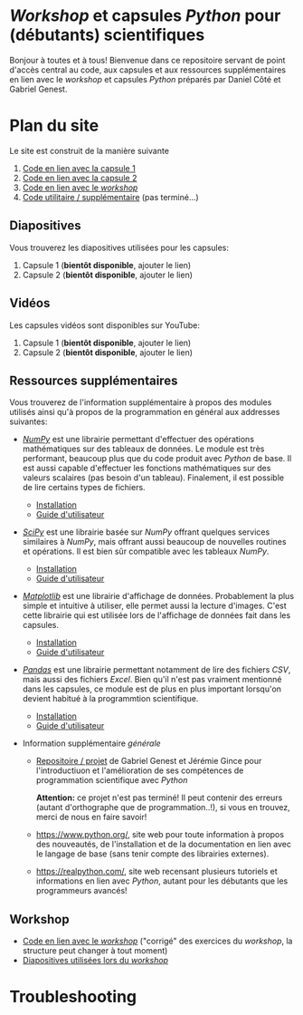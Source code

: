 # _Workshop_ et capsules _Python_ pour (débutants) scientifiques

Bonjour à toutes et à tous! Bienvenue dans ce repositoire servant de point d'accès central au code, aux capsules et aux ressources supplémentaires en lien avec le _workshop_ et capsules _Python_ préparés par Daniel Côté et Gabriel Genest.

# Plan du site
Le site est construit de la manière suivante

1. [Code en lien avec la capsule 1](https://github.com/GabGabG/PythonBio/tree/main/Capsule1)
2. [Code en lien avec la capsule 2](https://github.com/GabGabG/PythonBio/tree/main/Capsule2)
3. [Code en lien avec le _workshop_](https://github.com/GabGabG/PythonBio/tree/main/Workshop)
4. [Code utilitaire / supplémentaire](https://github.com/GabGabG/PythonBio/tree/main/CodeUtilitaireSupplementaire) (pas terminé...)

## Diapositives
Vous trouverez les diapositives utilisées pour les capsules:

1. Capsule 1 (**bientôt disponible**, ajouter le lien)
2. Capsule 2 (**bientôt disponible**, ajouter le lien)

## Vidéos
Les capsules vidéos sont disponibles sur YouTube:

1. Capsule 1 (**bientôt disponible**, ajouter le lien)
2. Capsule 2 (**bientôt disponible**, ajouter le lien)

## Ressources supplémentaires
Vous trouverez de l'information supplémentaire à propos des modules utilisés ainsi qu'à propos de la programmation en général aux addresses suivantes:

- [_NumPy_](https://numpy.org/) est une librairie permettant d'effectuer des opérations mathématiques sur des tableaux de données. Le module est très performant, beaucoup plus que du code produit avec _Python_ de base. Il est aussi capable d'effectuer les fonctions mathématiques sur des valeurs scalaires (pas besoin d'un tableau). Finalement, il est possible de lire certains types de fichiers.
  - [Installation](https://numpy.org/install/)
  - [Guide d'utilisateur](https://numpy.org/doc/stable/user/index.html)

- [_SciPy_](http://scipy.github.io/devdocs/index.html) est une librairie basée sur _NumPy_ offrant quelques services similaires à _NumPy_, mais offrant aussi beaucoup de nouvelles routines et opérations. Il est bien sûr compatible avec les tableaux _NumPy_.
  - [Installation](https://scipy.org/install.html)
  - [Guide d'utilisateur](http://scipy.github.io/devdocs/tutorial/index.html)

- [_Matplotlib_](https://matplotlib.org/) est une librairie d'affichage de données. Probablement la plus simple et intuitive à utiliser, elle permet aussi la lecture d'images. C'est cette librairie qui est utilisée lors de l'affichage de données fait dans les capsules.
  - [Installation](https://matplotlib.org/stable/users/installing.html)
  - [Guide d'utilisateur](https://matplotlib.org/stable/users/index.html)

- [_Pandas_](https://pandas.pydata.org/) est une librairie permettant notamment de lire des fichiers _CSV_, mais aussi des fichiers _Excel_. Bien qu'il n'est pas vraiment mentionné dans les capsules, ce module est de plus en plus important lorsqu'on devient habitué à la programmtion scientifique.
  - [Installation](https://pandas.pydata.org/getting_started.html)
  - [Guide d'utilisateur](https://pandas.pydata.org/docs/user_guide/index.html)

* Information supplémentaire _générale_
  + [Repositoire / projet](https://github.com/JeremieGince/TutorielPython-Manuel) de Gabriel Genest et Jérémie Gince pour l'introductiuon et l'amélioration de ses compétences de programmation scientifique avec _Python_
  
    **Attention:** ce projet n'est pas terminé! Il peut contenir des erreurs (autant d'orthographe que de programmation..!), si vous en trouvez, merci de nous en faire savoir!
    
  + https://www.python.org/, site web pour toute information à propos des nouveautés, de l'installation et de la documentation en lien avec le langage de base (sans tenir compte des librairies externes).
  + https://realpython.com/, site web recensant plusieurs tutoriels et informations en lien avec _Python_, autant pour les débutants que les programmeurs avancés!

## Workshop
 - [Code en lien avec le _workshop_](https://github.com/GabGabG/PythonBio/tree/main/Workshop) ("corrigé" des exercices du _workshop_, la structure peut changer à tout moment)
 - [Diapositives utilisées lors du _workshop_](https://ulavaldti-my.sharepoint.com/:p:/g/personal/gagen38_ulaval_ca/EeXq3DOCuBpIofxTrIlGOZUBhMDFeqXh_IhRqeVvfQEZkg?e=rFS5hi)


# Troubleshooting
